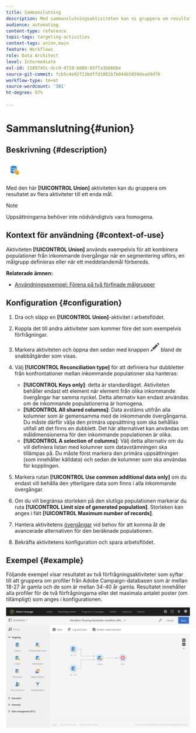 ```yaml
---
title: Sammanslutning
description: Med sammanslutningsaktiviteten kan ni gruppera om resultatet av flera aktiviteter till ett enda mål.
audience: automating
content-type: reference
topic-tags: targeting-activities
context-tags: union,main
feature: Workflows
role: Data Architect
level: Intermediate
exl-id: 3189745c-dcc9-4719-b080-85ffa3bb66be
source-git-commit: fcb5c4a92f23bdffd1082b7b044b5859dead9d70
workflow-type: tm+mt
source-wordcount: '381'
ht-degree: 97%

---
```


# Sammanslutning{#union}

## Beskrivning {#description}

![](assets/union.png)

Med den här **[!UICONTROL Union]** aktiviteten kan du gruppera om resultatet av flera aktiviteter till ett enda mål.

>[!NOTE]
>
>Uppsättningarna behöver inte nödvändigtvis vara homogena.

## Kontext för användning {#context-of-use}

Aktiviteten **[!UICONTROL Union]** används exempelvis för att kombinera populationer från inkommande övergångar när en segmentering utförs, en målgrupp definieras eller när ett meddelandemål förbereds.  

**Relaterade ämnen:**

* [Användningsexempel: Förena på två förfinade målgrupper](../../automating/using/union-on-two-refined-audiences.md)

## Konfiguration {#configuration}

1. Dra och släpp en **[!UICONTROL Union]**-aktivitet i arbetsflödet.
1. Koppla det till andra aktiviteter som kommer före det som exempelvis förfrågningar.
1. Markera aktiviteten och öppna den sedan med knappen ![](assets/edit_darkgrey-24px.png) bland de snabbåtgärder som visas.
1. Välj **[!UICONTROL Reconciliation type]** för att definiera hur dubbletter från konfrontationer mellan inkommande populationer ska hanteras:

   * **[!UICONTROL Keys only]**: detta är standardläget.  Aktiviteten behåller endast ett element när element från olika inkommande övergångar har samma nyckel.  Detta alternativ kan endast användas om de inkommande populationerna är homogena.
   * **[!UICONTROL All shared columns]**: Data avstäms utifrån alla kolumner som är gemensamma med de inkommande övergångarna.  Du måste därför välja den primära uppsättning som ska behållas utifall att det finns en dubblett.  Det här alternativet kan användas om måldimensionerna för den inkommande populationen är olika.
   * **[!UICONTROL A selection of columns]**: Välj detta alternativ om du vill definiera listan med kolumner som datavstämningen ska tillämpas på. Du måste först markera den primära uppsättningen (som innehåller källdata) och sedan de kolumner som ska användas för kopplingen.

1. Markera rutan **[!UICONTROL Use common additional data only]** om du endast vill behålla den ytterligare data som finns i alla inkommande övergångar.
1. Om du vill begränsa storleken på den slutliga populationen markerar du ruta **[!UICONTROL Limit size of generated population]**.  Storleken kan anges i fält **[!UICONTROL Maximum number of records]**.
1. Hantera aktivitetens [övergångar](../../automating/using/activity-properties.md) vid behov för att komma åt de avancerade alternativen för den beräknade populationen.
1. Bekräfta aktivitetens konfiguration och spara arbetsflödet.

## Exempel {#example}

Följande exempel visar resultatet av två förfrågningsaktiviteter som syftar till att gruppera om profiler från Adobe Campaign-databasen som är mellan 18-27 år gamla och de som är mellan 34-40 år gamla.  Resultatet innehåller alla profiler för de två förfrågningarna eller det maximala antalet poster (om tillämpligt) som anges i konfigurationen.

![](assets/wkf_union_example.png)

